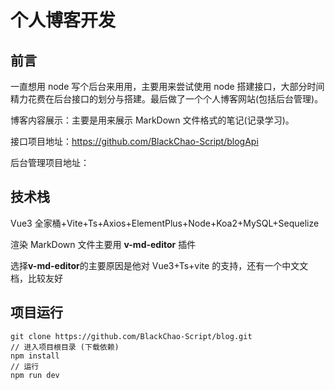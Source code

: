 # 个人博客开发

## 前言

一直想用 node 写个后台来用用，主要用来尝试使用 node 搭建接口，大部分时间精力花费在后台接口的划分与搭建。最后做了一个个人博客网站(包括后台管理)。

博客内容展示：主要是用来展示 MarkDown 文件格式的笔记(记录学习)。

接口项目地址：https://github.com/BlackChao-Script/blogApi

后台管理项目地址：

## 技术栈

Vue3 全家桶+Vite+Ts+Axios+ElementPlus+Node+Koa2+MySQL+Sequelize

渲染 MarkDown 文件主要用 **v-md-editor** 插件

选择**v-md-editor**的主要原因是他对 Vue3+Ts+vite 的支持，还有一个中文文档，比较友好

## 项目运行

```
git clone https://github.com/BlackChao-Script/blog.git
// 进入项目根目录 (下载依赖)
npm install
// 运行
npm run dev
```